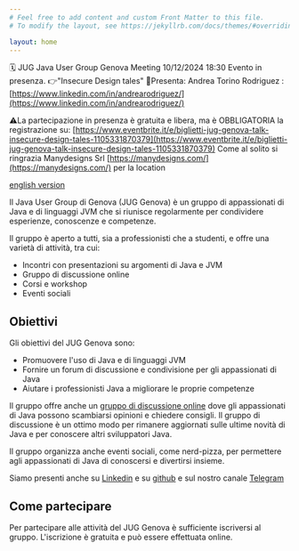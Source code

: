```yaml
---
# Feel free to add content and custom Front Matter to this file.
# To modify the layout, see https://jekyllrb.com/docs/themes/#overriding-theme-defaults

layout: home
---
```


🗓️ JUG Java User Group Genova Meeting 10/12/2024 18:30 
Evento in presenza.
👉"Insecure Design tales" 
🙏Presenta: Andrea Torino Rodriguez : [https://www.linkedin.com/in/andrearodriguez/](https://www.linkedin.com/in/andrearodriguez/)

⚠️La partecipazione in presenza è gratuita e libera, ma è OBBLIGATORIA la registrazione su: [https://www.eventbrite.it/e/biglietti-jug-genova-talk-insecure-design-tales-1105331870379](https://www.eventbrite.it/e/biglietti-jug-genova-talk-insecure-design-tales-1105331870379)
Come al solito si ringrazia Manydesigns Srl [https://manydesigns.com/](https://manydesigns.com/) per la location

[english version](index_en.markdown)

Il Java User Group di Genova (JUG Genova) è un gruppo di appassionati di Java e di linguaggi JVM che si riunisce regolarmente per condividere esperienze, conoscenze e competenze.

Il gruppo è aperto a tutti, sia a professionisti che a studenti, e offre una varietà di attività, tra cui:

* Incontri con presentazioni su argomenti di Java e JVM
* Gruppo di discussione online
* Corsi e workshop
* Eventi sociali

## Obiettivi

Gli obiettivi del JUG Genova sono:

* Promuovere l'uso di Java e di linguaggi JVM
* Fornire un forum di discussione e condivisione per gli appassionati di Java
* Aiutare i professionisti Java a migliorare le proprie competenze

Il gruppo offre anche un [gruppo di discussione online](https://groups.google.com/g/jug-genova) dove gli appassionati di Java possono scambiarsi opinioni e chiedere consigli. Il gruppo di discussione è un ottimo modo per rimanere aggiornati sulle ultime novità di Java e per conoscere altri sviluppatori Java.

Il gruppo organizza anche eventi sociali, come nerd-pizza, per permettere agli appassionati di Java di conoscersi e divertirsi insieme.

Siamo presenti anche su [Linkedin](https://www.linkedin.com/groups/23810/) e su [github](https://github.com/juggenova) e sul nostro canale  [Telegram](https://t.me/jug_genova) 

## Come partecipare

Per partecipare alle attività del JUG Genova è sufficiente iscriversi al gruppo. L'iscrizione è gratuita e può essere effettuata online. 